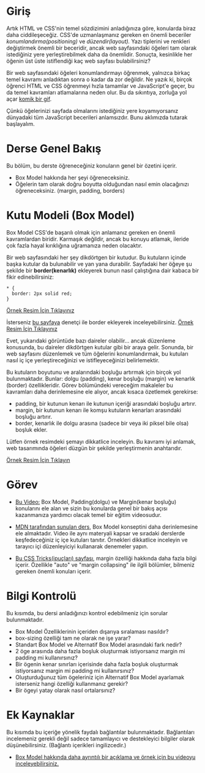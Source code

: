 # Giriş

Artık HTML ve CSS'nin temel sözdizimini anladığınıza göre, konularda biraz daha ciddileşeceğiz. CSS'de uzmanlaşmanız gereken en önemli beceriler *konumlandırma(positioning)* ve *düzendir(layout).* Yazı tiplerini ve renkleri değiştirmek önemli bir beceridir, ancak web sayfasındaki öğeleri tam olarak istediğiniz yere yerleştirebilmek daha da önemlidir. Sonuçta, kesinlikle her öğenin üst üste istiflendiği kaç web sayfası bulabilirsiniz?

Bir web sayfasındaki öğeleri konumlandırmayı öğrenmek, yalnızca birkaç temel kavramı anladıktan sonra o kadar da zor değildir. Ne yazık ki, birçok öğrenci HTML ve CSS öğrenmeyi hızla tamamlar ve JavaScript'e geçer, bu da temel kavramları atlamalarına neden olur. Bu da sıkıntıya, zorluğa yol açar [komik bir gif](https://giphy.com/gifs/css-13FrpeVH09Zrb2).

Çünkü öğelerinizi sayfada olmalarını istediğiniz yere koyamıyorsanız dünyadaki tüm JavaScript becerileri anlamsızdır. Bunu aklımızda tutarak başlayalım.

# Derse Genel Bakış

Bu bölüm, bu derste öğreneceğiniz konuların genel bir özetini içerir.
- Box Model hakkında her şeyi öğreneceksiniz.
- Öğelerin tam olarak doğru boyutta olduğundan nasıl emin olacağınızı öğreneceksiniz. (margin, padding, borders)

# Kutu Modeli (Box Model)

Box Model CSS'de başarılı olmak için anlamanız gereken en önemli kavramlardan biridir. Karmaşık değildir, ancak bu konuyu atlamak, ileride çok fazla hayal kırıklığına uğramanıza neden olacaktır.

Bir web sayfasındaki her şey dikdörtgen bir kutudur. Bu kutuların içinde başka kutular da bulunabilir ve yan yana durabilir. Sayfadaki her öğeye şu şekilde bir **border(kenarlık)** ekleyerek bunun nasıl çalıştığına dair kabaca bir fikir edinebilirsiniz: 
```
* {
  border: 2px solid red;
}
```
[Örnek Resim İçin Tıklayınız](https://cdn.statically.io/gh/TheOdinProject/curriculum/main/foundations/html_css/css-foundations/the-box-model/imgs/boxes.png)

İsterseniz [bu sayfaya](https://www.theodinproject.com/lessons/foundations-the-box-model) denetçi ile border ekleyerek inceleyebilirsiniz.
[Örnek Resim İçin Tıklayınız](https://cdn.statically.io/gh/TheOdinProject/curriculum/main/foundations/html_css/css-foundations/the-box-model/imgs/odin-lined.png)

Evet, yukarıdaki görüntüde bazı daireler olabilir... ancak düzenleme konusunda, bu daireler dikdörtgen kutular gibi bir araya gelir. Sonunda, bir web sayfasını düzenlemek ve tüm öğelerini konumlandırmak, bu kutuları nasıl iç içe yerleştireceğinizi ve istifleyeceğinizi belirlemektir.

Bu kutuların boyutunu ve aralarındaki boşluğu artırmak için birçok yol bulunmaktadır. Bunlar: dolgu (padding), kenar boşluğu (margin) ve kenarlık (border) özellikleridir. Görev bölümündeki vereceğim makaleler bu kavramları daha derinlemesine ele alıyor, ancak kısaca özetlemek gerekirse:

- padding, bir kutunun kenarı ile kutunun içeriği arasındaki boşluğu artırır.
- margin, bir kutunun kenarı ile komşu kutuların kenarları arasındaki boşluğu artırır.
- border, kenarlık ile dolgu arasına (sadece bir veya iki piksel bile olsa) boşluk ekler.

Lütfen örnek resimdeki şemayı dikkatlice inceleyin. Bu kavramı iyi anlamak, web tasarımında öğeleri düzgün bir şekilde yerleştirmenin anahtarıdır.

[Örnek Resim İçin Tıklayın](https://cdn.statically.io/gh/TheOdinProject/curriculum/main/foundations/html_css/css-foundations/the-box-model/imgs/box-model.png)

# Görev

- [Bu Video:](https://www.youtube.com/watch?v=rIO5326FgPE) Box Model, Padding(dolgu) ve Margin(kenar boşluğu) konularını ele alan ve sizin bu konularda genel bir bakış açısı kazanmanıza yardımcı olacak temel bir eğitim videosudur.

- [MDN tarafından sunulan ders](https://developer.mozilla.org/en-US/docs/Learn/CSS/Building_blocks/The_box_model), Box Model konseptini daha derinlemesine ele almaktadır. Video ile aynı materyali kapsar ve sıradaki derslerde keşfedeceğiniz iç içe kutuları tanıtır. Örnekleri dikkatlice inceleyin ve tarayıcı içi düzenleyiciyi kullanarak denemeler yapın.

- [Bu CSS Tricks(ipuçları) sayfası](https://css-tricks.com/almanac/properties/m/margin/), margin özelliği hakkında daha fazla bilgi içerir. Özellikle "auto" ve "margin collapsing" ile ilgili bölümler, bilmeniz gereken önemli konuları içerir.

# Bilgi Kontrolü

Bu kısımda, bu dersi anladığınızı kontrol edebilmeniz için sorular bulunmaktadır.

- Box Model Özelliklerinin içeriden dışarıya sıralaması nasıldır?
- box-sizing özelliği tam ne olarak ne işe yarar?
- Standart Box Model ve Alternatif Box Model arasındaki fark nedir?
- 2 öge arasında daha fazla boşluk oluşturmak istiyorsanız margin mi padding mi kullanırsınız?
- Bir ögenin kenar sınırları içerisinde daha fazla boşluk oluşturmak istiyorsanız margin mi padding mi kullanırsınız?
- Oluşturduğunuz tüm ögeleriniz için Alternatif Box Model ayarlamak isterseniz hangi özelliği kullanmanız gerekir?
- Bir ögeyi yatay olarak nasıl ortalarsınız?

# Ek Kaynaklar

Bu kısımda bu içeriğe yönelik faydalı bağlantılar bulunmaktadır. Bağlantıları incelemeniz gerekli değil sadece tamamlayıcı ve destekleyici bilgiler olarak düşünebilirsiniz. (Bağlantı içerikleri ingilizcedir.)

- [Box Model hakkında daha ayrıntılı bir açıklama ve örnek için bu videoyu inceleyebilirsiniz.](https://scrimba.com/scrim/cof3d488184abe24ec6258ab4)

